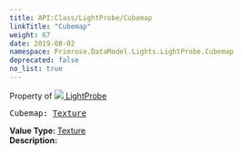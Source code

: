 ```yaml
---
title: API:Class/LightProbe/Cubemap
linkTitle: "Cubemap"
weight: 67
date: 2019-08-02
namespace: Primrose.DataModel.Lights.LightProbe.Cubemap
deprecated: false
no_list: true
---
```

Property of <a href="/docs/api-reference/Class/LightProbe"><img src="/icons/silk/contrast.png"/>&nbsp;LightProbe</a>
<pre class="method-declaration">
Cubemap: <a class="type" href="/docs/api-reference/Misc/Texture">Texture</a></pre>
<b>Value Type: </b>
<a class="type" href="/docs/api-reference/Misc/Texture">Texture</a>
<br/>
<b>Description: </b>